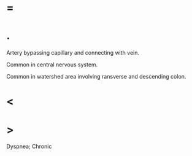 # =

# .

Artery bypassing capillary and connecting with vein.

Common in central nervous system.

Common in watershed area involving ransverse and descending colon.

# <

# >

Dyspnea; Chronic
